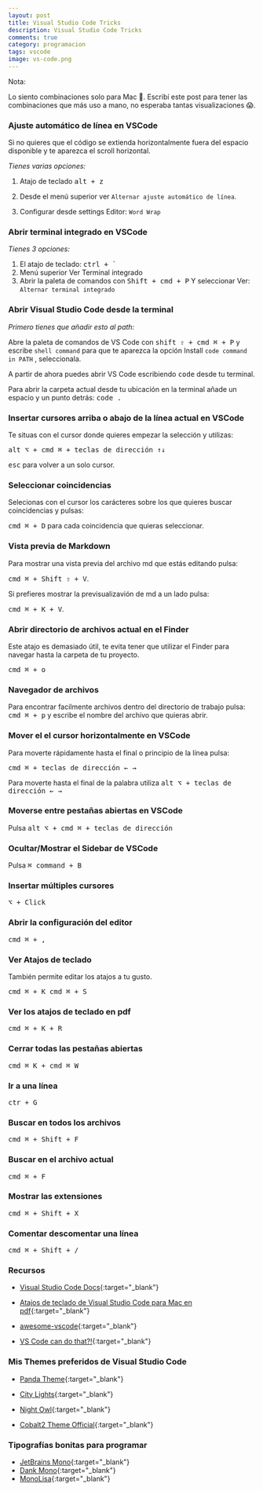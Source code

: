 ```yaml
---
layout: post
title: Visual Studio Code Tricks
description: Visual Studio Code Tricks
comments: true
category: programacion
tags: vscode
image: vs-code.png
---
```


<div class="alert alert-info" role="alert">
<p><i class="fas fa-sticky-note"></i> Nota:</p>
 <p>Lo siento combinaciones solo para Mac .  Escribí este post para tener las combinaciones que más uso a mano, no esperaba tantas visualizaciones 😱.</p>
</div>

### Ajuste automático de línea en VSCode

Si no quieres que el código se extienda horizontalmente fuera del espacio disponible y te aparezca el scroll horizontal.

*Tienes varias opciones:*

1. Atajo de teclado <kbd>alt + z</kbd>

2. Desde el menú superior ver `Alternar ajuste automático de línea`.

3. Configurar desde settings Editor: `Word Wrap`

### Abrir terminal integrado en VSCode

*Tienes 3 opciones:*

1. El atajo de teclado: <kbd>ctrl +  `</kbd>
2. Menú superior Ver Terminal integrado
3. Abrir la paleta de comandos con <kbd>Shift + cmd + P</kbd> Y seleccionar Ver: `Alternar terminal integrado`

### Abrir Visual Studio Code desde la terminal

*Primero tienes que añadir esto al path:*

Abre la paleta de comandos de VS Code con <kbd>shift ⇧ + cmd ⌘ + P</kbd> y escribe `shell command` para que te aparezca la opción Install `code command in PATH` , seleccionala.

A partir de ahora puedes abrir VS Code escribiendo <kbd>code</kbd> desde tu terminal.

Para abrir la carpeta actual desde tu ubicación en la terminal añade un espacio y un punto detrás: <kbd>code .</kbd>

### Insertar cursores arriba o abajo de la línea actual en VSCode

Te situas con el cursor donde quieres empezar la selección y utilizas:

<kbd>alt ⌥ + cmd ⌘ + teclas de dirección ↑↓</kbd>

<kbd>esc</kbd> para volver a un solo cursor.

### Seleccionar coincidencias
Selecionas con el cursor los carácteres sobre los que quieres buscar coincidencias y pulsas:

<kbd>cmd ⌘ + D</kbd> para cada coincidencia que quieras seleccionar.

### Vista previa de Markdown

Para mostrar una vista previa del archivo md que estás editando pulsa:

<kbd>cmd ⌘ + Shift ⇧ +  V</kbd>.

Si prefieres mostrar la previsualizavión de md a un lado pulsa: 

<kbd>cmd ⌘ + K +  V</kbd>.

### Abrir directorio de archivos actual en el Finder
Este atajo es demasiado útil, te evita tener que utilizar el Finder para navegar hasta la carpeta de tu proyecto.

<kbd>cmd ⌘ + o</kbd>

### Navegador de archivos
Para encontrar facilmente archivos dentro del directorio de trabajo pulsa: <kbd>cmd ⌘ + p</kbd> y escribe el nombre del archivo que quieras abrir.


### Mover el el cursor horizontalmente en VSCode

Para moverte rápidamente hasta el final o principio de la línea pulsa: 

<kbd>cmd ⌘ + teclas de dirección ← →</kbd>

Para moverte hasta el final de la palabra utiliza <kbd>alt ⌥ + teclas de dirección ← →</kbd>

### Moverse entre pestañas abiertas en VSCode

Pulsa <kbd>alt ⌥ + cmd ⌘ + teclas de dirección</kbd>

### Ocultar/Mostrar el Sidebar de VSCode

Pulsa <kbd>⌘ command + B</kbd>

### Insertar múltiples cursores

<kbd>⌥ + Click</kbd>

### Abrir la configuración del editor

<kbd>cmd ⌘ + ,</kbd>

### Ver Atajos de teclado

También permite editar los atajos a tu gusto.

<kbd>cmd ⌘ + K cmd ⌘ + S</kbd>

### Ver los atajos de teclado en pdf

<kbd>cmd ⌘ + K + R</kbd>

### Cerrar todas las pestañas abiertas

<kbd>cmd ⌘  K + cmd ⌘ W</kbd>

### Ir a una línea

<kbd>ctr + G</kbd>

### Buscar en todos los archivos

<kbd>cmd ⌘ + Shift + F</kbd>

### Buscar en el archivo actual

<kbd>cmd ⌘ + F</kbd>

### Mostrar las extensiones

<kbd>cmd ⌘ + Shift + X</kbd>

### Comentar descomentar una línea

<kbd>cmd ⌘ + Shift + /</kbd>

### Recursos

- [Visual Studio Code Docs](https://code.visualstudio.com/docs){:target="_blank"}

- [Atajos de teclado de Visual Studio Code para Mac en pdf](https://code.visualstudio.com/shortcuts/keyboard-shortcuts-macos.pdf){:target="_blank"}

- [awesome-vscode](https://github.com/viatsko/awesome-vscode){:target="_blank"}

- [VS Code can do that?!](https://vscodecandothat.com/){:target="_blank"}

### Mis Themes preferidos de Visual Studio Code

- [Panda Theme](https://marketplace.visualstudio.com/items?itemName=tinkertrain.theme-panda){:target="_blank"}

- [City Lights](https://citylights.xyz/){:target="_blank"}

- [Night Owl](https://marketplace.visualstudio.com/items?itemName=sdras.night-owl){:target="_blank"}

- [Cobalt2 Theme Official](https://marketplace.visualstudio.com/items?itemName=wesbos.theme-cobalt2){:target="_blank"}

### Tipografías bonitas para programar

- [JetBrains Mono](https://www.jetbrains.com/es-es/lp/mono/){:target="_blank"}
- [Dank Mono](https://philpl.gumroad.com/l/dank-mono){:target="_blank"}
- [MonoLisa](https://www.monolisa.dev/){:target="_blank"}
